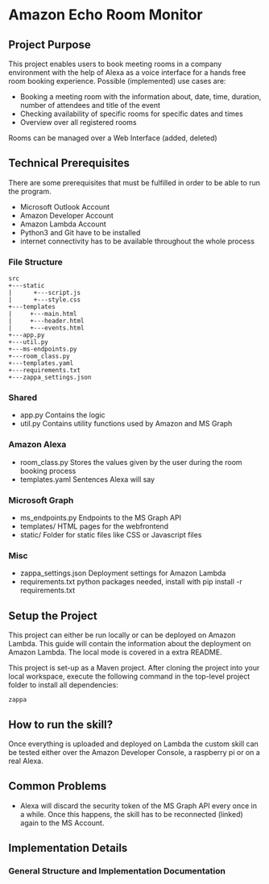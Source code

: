 Amazon Echo Room Monitor
=======================

## Project Purpose 
This project enables users to book meeting rooms in a company environment with the help of Alexa as a voice interface for a hands free room booking experience.
Possible (implemented) use cases are:
* Booking a meeting room with the information about, date, time, duration, number of attendees and title of the event
* Checking availability of specific rooms for specific dates and times
* Overview over all registered rooms

Rooms can be managed over a Web Interface (added, deleted)


## Technical Prerequisites
There are some prerequisites that must be fulfilled in order to be able to run the program.
* Microsoft Outlook Account
* Amazon Developer Account
* Amazon Lambda Account
* Python3 and Git have to be installed
* internet connectivity has to be available throughout the whole process 


### File Structure

```
src
+---static
|      +---script.js
|      +---style.css
+---templates
|     +---main.html
|     +---header.html
|     +---events.html
+---app.py
+---util.py
+---ms-endpoints.py
+---room_class.py
+---templates.yaml
+---requirements.txt
+---zappa_settings.json
```

### Shared
* app.py  Contains the logic
* util.py Contains utility functions used by Amazon and MS Graph

### Amazon Alexa
* room_class.py Stores the values given by the user during the room booking process
* templates.yaml Sentences Alexa will say

### Microsoft Graph
* ms_endpoints.py Endpoints to the MS Graph API
* templates/ HTML pages for the webfrontend 
* static/ Folder for static files like CSS or Javascript files

### Misc
* zappa_settings.json Deployment settings for Amazon Lambda
* requirements.txt python packages needed, install with pip install -r requirements.txt


## Setup the Project 
This project can either be run locally or can be deployed on Amazon Lambda. 
This guide will contain the information about the deployment on Amazon Lambda.
The local mode is covered in a extra README.

This project is set-up as a Maven project. After cloning the project into your local workspace, execute the following command in the top-level project folder to install all dependencies:
```
zappa 
```


## How to run the skill?
Once everything is uploaded and deployed on Lambda the custom skill can be tested either over the Amazon Developer Console, a raspberry pi or on a real Alexa.

## Common Problems
- Alexa will discard the security token of the MS Graph API every once in a while. Once this happens, the skill has to be reconnected (linked) again to the MS Account.


## Implementation Details

### General Structure and Implementation Documentation








